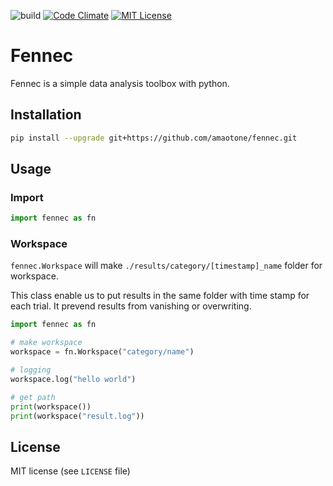 ![build](https://travis-ci.org/amaotone/fennec.svg?branch=master)
[![Code Climate](https://codeclimate.com/github/amaotone/fennec/badges/gpa.svg)](https://codeclimate.com/github/amaotone/fennec)
[![MIT License](http://img.shields.io/badge/license-MIT-blue.svg?style=flat)](LICENSE)

# Fennec

Fennec is a simple data analysis toolbox with python.

## Installation

```bash
pip install --upgrade git+https://github.com/amaotone/fennec.git
```

## Usage

### Import
```python
import fennec as fn
```

### Workspace

`fennec.Workspace` will make `./results/category/[timestamp]_name` folder for workspace.

This class enable us to put results in the same folder with time stamp for each trial.
It prevend results from vanishing or overwriting.


```python
import fennec as fn

# make workspace
workspace = fn.Workspace("category/name")

# logging
workspace.log("hello world")

# get path
print(workspace())
print(workspace("result.log"))
```

## License

MIT license (see `LICENSE` file)

